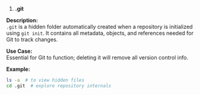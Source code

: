  1. **.git**

**Description:**  
`.git` is a hidden folder automatically created when a repository is initialized using `git init`. It contains all metadata, objects, and references needed for Git to track changes.

**Use Case:**  
Essential for Git to function; deleting it will remove all version control info.

**Example:**
```bash
ls -a  # to view hidden files
cd .git  # explore repository internals
